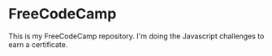 # FreeCodeCamp

This is my FreeCodeCamp repository. 
I'm doing the Javascript challenges to earn a certificate.


